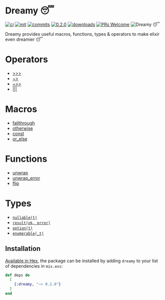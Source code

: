 # Dreamy 😴

[![ci](https://github.com/bwireman/dreamy/actions/workflows/elixir.yml/badge.svg?branch=main)](https://github.com/bwireman/dreamy/actions/workflows/elixir.yml)
[![mit](https://img.shields.io/github/license/bwireman/dreamy?color=brightgreen)](https://github.com/bwireman/dreamy/blob/main/LICENSE)
[![commits](https://img.shields.io/github/last-commit/bwireman/dreamy)](https://github.com/bwireman/dreamy/commit/main)
[![0.2.0](https://img.shields.io/hexpm/v/dreamy?color=brightgreen&style=flat)](https://hexdocs.pm/dreamy/readme.html)
[![downloads](https://img.shields.io/hexpm/dt/dreamy?color=brightgreen)](https://hex.pm/packages/dreamy/)
[![PRs Welcome](https://img.shields.io/badge/PRs-welcome-brightgreen)](http://makeapullrequest.com)
![Dreamy 😴](https://img.shields.io/badge/Dreamy%20%F0%9F%98%B4-blue)

Dreamy provides useful macros, functions, types & operators to make elixir even dreamier 😴

# Operators

- [>>>](https://hexdocs.pm/dreamy/Dreamy.html#%3E%3E%3E/2)
- [~>](https://hexdocs.pm/dreamy/Dreamy.Monodic.html#~%3E/2)
- [~>>](https://hexdocs.pm/dreamy/Dreamy.Monodic.html#~%3E%3E/2)
- [|||](https://hexdocs.pm/dreamy/Dreamy.Result.html#%7C%7C%7C/2)

# Macros

- [fallthrough](https://hexdocs.pm/dreamy/Dreamy.html#fallthrough/2)
- [otherwise](https://hexdocs.pm/dreamy/Dreamy.html#otherwise/3)
- [const](https://hexdocs.pm/dreamy/Dreamy.html#const/2)
- [or_else](https://hexdocs.pm/dreamy/Dreamy.html#or_else/2)

# Functions

- [unwrap](https://hexdocs.pm/dreamy/Dreamy.Result.html#unwrap/1)
- [unwrap_error](https://hexdocs.pm/dreamy/Dreamy.Result.html#unwrap_error/1)
- [flip](https://hexdocs.pm/dreamy/Dreamy.Result.html#flip/1)

# Types

- [`nullable(t)`](https://hexdocs.pm/dreamy/Dreamy.Types.html#t:nullable/1)
- [`result(ok, error)`](https://hexdocs.pm/dreamy/Dreamy.Types.html#t:result/2)
- [`option(t)`](https://hexdocs.pm/dreamy/Dreamy.Types.html#t:option/1)
- [`enumerable(_t)`](https://hexdocs.pm/dreamy/Dreamy.Types.html#t:enumerable/1)

## Installation

[Available in Hex](https://hex.pm/docs/publish), the package can be installed
by adding `dreamy` to your list of dependencies in `mix.exs`:

```elixir
def deps do
  [
    {:dreamy, "~> 0.2.0"}
  ]
end
```